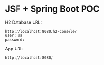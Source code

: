 JSF + Spring Boot POC
===

H2 Database URL:

````
http://localhost:8080/h2-console/
user: sa
password: 
````


App URI:
````
http://localhost:8080/

````

